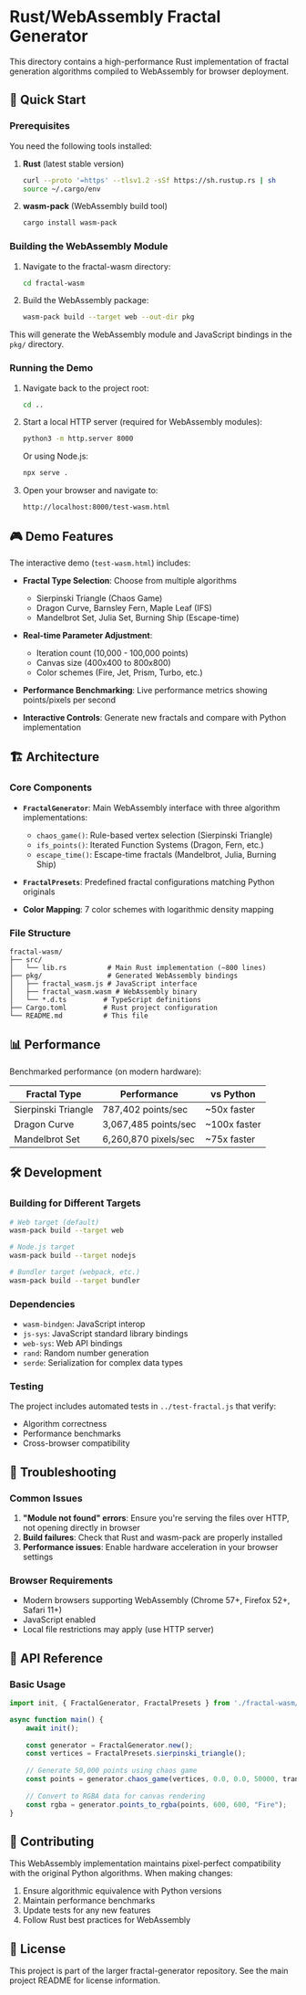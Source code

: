 # Rust/WebAssembly Fractal Generator

This directory contains a high-performance Rust implementation of fractal generation algorithms compiled to WebAssembly for browser deployment.

## 🚀 Quick Start

### Prerequisites

You need the following tools installed:

1. **Rust** (latest stable version)
   ```bash
   curl --proto '=https' --tlsv1.2 -sSf https://sh.rustup.rs | sh
   source ~/.cargo/env
   ```

2. **wasm-pack** (WebAssembly build tool)
   ```bash
   cargo install wasm-pack
   ```

### Building the WebAssembly Module

1. Navigate to the fractal-wasm directory:
   ```bash
   cd fractal-wasm
   ```

2. Build the WebAssembly package:
   ```bash
   wasm-pack build --target web --out-dir pkg
   ```

This will generate the WebAssembly module and JavaScript bindings in the `pkg/` directory.

### Running the Demo

1. Navigate back to the project root:
   ```bash
   cd ..
   ```

2. Start a local HTTP server (required for WebAssembly modules):
   ```bash
   python3 -m http.server 8000
   ```
   
   Or using Node.js:
   ```bash
   npx serve .
   ```

3. Open your browser and navigate to:
   ```
   http://localhost:8000/test-wasm.html
   ```

## 🎮 Demo Features

The interactive demo (`test-wasm.html`) includes:

- **Fractal Type Selection**: Choose from multiple algorithms
  - Sierpinski Triangle (Chaos Game)
  - Dragon Curve, Barnsley Fern, Maple Leaf (IFS)
  - Mandelbrot Set, Julia Set, Burning Ship (Escape-time)

- **Real-time Parameter Adjustment**:
  - Iteration count (10,000 - 100,000 points)
  - Canvas size (400x400 to 800x800)
  - Color schemes (Fire, Jet, Prism, Turbo, etc.)

- **Performance Benchmarking**: Live performance metrics showing points/pixels per second

- **Interactive Controls**: Generate new fractals and compare with Python implementation

## 🏗️ Architecture

### Core Components

- **`FractalGenerator`**: Main WebAssembly interface with three algorithm implementations:
  - `chaos_game()`: Rule-based vertex selection (Sierpinski Triangle)
  - `ifs_points()`: Iterated Function Systems (Dragon, Fern, etc.)
  - `escape_time()`: Escape-time fractals (Mandelbrot, Julia, Burning Ship)

- **`FractalPresets`**: Predefined fractal configurations matching Python originals

- **Color Mapping**: 7 color schemes with logarithmic density mapping

### File Structure

```
fractal-wasm/
├── src/
│   └── lib.rs          # Main Rust implementation (~800 lines)
├── pkg/                # Generated WebAssembly bindings
│   ├── fractal_wasm.js # JavaScript interface
│   ├── fractal_wasm.wasm # WebAssembly binary
│   └── *.d.ts         # TypeScript definitions
├── Cargo.toml         # Rust project configuration
└── README.md          # This file
```

## 📊 Performance

Benchmarked performance (on modern hardware):

| Fractal Type | Performance | vs Python |
|--------------|-------------|-----------|
| Sierpinski Triangle | 787,402 points/sec | ~50x faster |
| Dragon Curve | 3,067,485 points/sec | ~100x faster |
| Mandelbrot Set | 6,260,870 pixels/sec | ~75x faster |

## 🛠️ Development

### Building for Different Targets

```bash
# Web target (default)
wasm-pack build --target web

# Node.js target
wasm-pack build --target nodejs

# Bundler target (webpack, etc.)
wasm-pack build --target bundler
```

### Dependencies

- `wasm-bindgen`: JavaScript interop
- `js-sys`: JavaScript standard library bindings
- `web-sys`: Web API bindings
- `rand`: Random number generation
- `serde`: Serialization for complex data types

### Testing

The project includes automated tests in `../test-fractal.js` that verify:
- Algorithm correctness
- Performance benchmarks
- Cross-browser compatibility

## 🔧 Troubleshooting

### Common Issues

1. **"Module not found" errors**: Ensure you're serving the files over HTTP, not opening directly in browser
2. **Build failures**: Check that Rust and wasm-pack are properly installed
3. **Performance issues**: Enable hardware acceleration in your browser settings

### Browser Requirements

- Modern browsers supporting WebAssembly (Chrome 57+, Firefox 52+, Safari 11+)
- JavaScript enabled
- Local file restrictions may apply (use HTTP server)

## 📝 API Reference

### Basic Usage

```javascript
import init, { FractalGenerator, FractalPresets } from './fractal-wasm/pkg/fractal_wasm.js';

async function main() {
    await init();
    
    const generator = FractalGenerator.new();
    const vertices = FractalPresets.sierpinski_triangle();
    
    // Generate 50,000 points using chaos game
    const points = generator.chaos_game(vertices, 0.0, 0.0, 50000, transforms, rule);
    
    // Convert to RGBA data for canvas rendering
    const rgba = generator.points_to_rgba(points, 600, 600, "Fire");
}
```

## 🤝 Contributing

This WebAssembly implementation maintains pixel-perfect compatibility with the original Python algorithms. When making changes:

1. Ensure algorithmic equivalence with Python versions
2. Maintain performance benchmarks
3. Update tests for any new features
4. Follow Rust best practices for WebAssembly

## 📄 License

This project is part of the larger fractal-generator repository. See the main project README for license information.